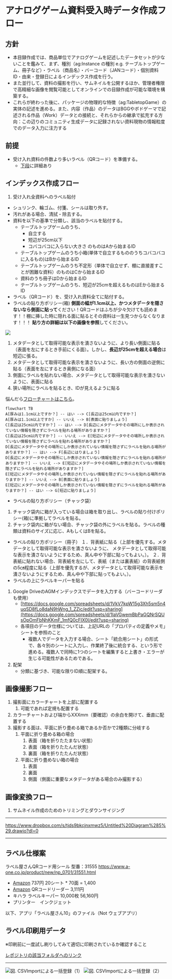 # アナログゲーム資料受入時データ作成フロー

## 方針
- 本目録作成では、商品単位でアナログゲームを記述したデータセットが少ないことを鑑みて、まず、種別（ag:Instance の種別 e.g. テーブルトップゲーム、冊子など）・ラベル（商品名）・バーコード（JANコード）・個別資料ID・由来・登録日によるインデックス作成を行う。
- また並行して、資料の撮影を行い、サムネイルを公開するほか、管理者権限で高精細な画像を閲覧可能としてオンラインでの目録作成が可能な環境を構築する。
- これらが終わった後に、パッケージの物理的な特徴（ag:TabletopGame）の実体の記述を進める。また、内容（作品）のデータはBGGやボドゲーマで記述される作品（Work）データとの接続と、それらからの継承で拡充する方向：この辺りのコミュニティ生成データに記録されない資料現物の情報粒度でのデータ入力に注力する
## 前提
- 受け入れ資料の件数より多いラベル（QRコード）を準備する。
    - [下段](https://paper.dropbox.com/doc/--B8Aq9QNkgNG0NzdnvrgW61eJAg-uKq7h9WK2L0h0wjeRcHN7#:uid=199116048548337015981820&h2=%E3%83%A9%E3%83%99%E3%83%AB%E4%BB%95%E6%A7%98%E6%A1%88)に詳細あり

## インデックス作成フロー
1. 受け入れ全資料へのラベル貼付
- シュリンク、輪ゴム、付箋、シールは取り外す。
- 汚れがある場合、清拭・除去する。
- 資料を以下の基準で分類し、該当のラベルを貼付する。
    - テーブルトップゲームのうち、
        - 自立する
        - 短辺が25cm以下
        - コバコバコに入らない大きさ
        のものはAから始まるID
    - テーブルトップゲームのうち小箱(単体で自立するもののうちコバコバコに入るもの)はBから始まるID
    - テーブルトップゲームのうち不定形（単体で自立せず、棚に直接差すことが困難な資料）のものはCから始まるID
    - 資料のうち冊子はDから始まるID
    - テーブルトップゲームのうち、短辺が25cmを超えるものはEから始まるID
- ラベル（QRコード）を、受け入れ資料全てに貼付する。
- ラベルの貼り方ポリシー(箱)
    **側面の幅が1.1cm以上、かつメタデータを隠さないなら側面に貼って**ください！QRコードはふちが少々欠けても読めます！！棚に挿した時に隠れる面に貼るとその資料は一生見つからなくなります！！！
    **貼り方の詳細は以下の画像を参照**してください。
                
![](https://paper-attachments.dropboxusercontent.com/s_A9AF136EAE7821208E45F5538F0477B5A252F8B622CD5E9DFB8EDFB93615F176_1752897892502_IMG_2025-07-19-12-59-10-684.jpg)

1. メタデータとして取得可能な表示を潰さないように、より長い側面に貼る（表面を左にするとき手前にくる面）。しかし、**長辺が25cmを超える場合**は短辺に張る。
2. メタデータとして取得可能な表示を潰さないように、長い方の側面の逆側に貼る（表面を左にするとき奥側になる面）
3. 側面にラベルを貼れない場合、メタデータとして取得可能な表示を潰さないように、表面に貼る
4. 狭い場所にラベルを貼るとき、IDが見えるように貼る

悩んだら[フローチャートはこちら](https://docs.google.com/drawings/d/17yjQoeAYCRS7aRDxYCYTAM8eGRMMzkDaymCtOtrcNCc/edit?usp=sharing)。

```mermaid
flowchart TB
A[厚みは1.1cm以上ですか？] -- はい --> C[長辺は25cm以内ですか？]
A[厚みは1.1cm以上ですか] -- いいえ --> B[表面に貼りましょう]
C[長辺は25cm以内ですか？] -- はい --> D[長辺にメタデータやその場所にしか表示されていない情報を隠さずにラベルを貼れる場所がありますか？] 
C[長辺は25cm以内ですか？] -- いいえ --> E[短辺にメタデータやその場所しか表示されていない情報を隠さずにラベルを貼れる場所がありますか？]
D[長辺にメタデータやその場所にしか表示されていない情報を隠さずにラベルを貼れる場所がありますか？] -- はい --> F[長辺にはりましょう]
D[長辺にメタデータやその場所にしか表示されていない情報を隠さずにラベルを貼れる場所がありますか？] -- いいえ --> E[短辺にメタデータやその場所しか表示されていない情報を隠さずにラベルを貼れる場所がありますか？]
E[短辺にメタデータやその場所しか表示されていない情報を隠さずにラベルを貼れる場所がありますか？] -- いいえ --> B[表面に貼りましょう]
E[短辺にメタデータやその場所しか表示されていない情報を隠さずにラベルを貼れる場所がありますか？] -- はい --> G[短辺に貼りましょう]
```

- ラベルの貼り方ポリシー（チャック袋）
1. チャック袋内に箱が入っている場合は箱を取り出し、ラベルの貼り付けポリシー(箱)に準拠してラベルを貼る。
2. チャック袋内に箱がない場合、チャック袋の外にラベルを貼る。ラベルの種類は資料のサイズに応じ、AもしくはBを貼る。
- ラベルの貼り方ポリシー（冊子）
１．背表紙に貼る（上部を優先する。メタデータとして取得可能な表示を潰さないように、
メタデータとして取得可能な表示を潰さないようにするため、真ん中や下部に貼ってもよい。）。
２．背表紙に貼れない場合、背表紙を左にして、表紙（または裏表紙）の背表紙側の5㎝程度に貼る（上部を優先するが、メタデータとして取得可能な表示を潰さないようにするため、真ん中や下部に貼ってもよい。）。
- ラベルの上にラベルキーパーを貼る
1. Google DriveのAGMインデックスでデータを入力する（バーコードリーダも使用）
    - [https://docs.google.com/spreadsheets/d/1VkV7kpW15g3Xh5sm5n4uqSD8fLo8daN9hWng_1_ZZic/edit?usp=sharing](https://docs.google.com/spreadsheets/d/1IaVGwemBbPaGQNrSQUsOpOmFbNhKKmF_1mfQ0cFIX0I/edit?usp=sharing)
    - 各項目のデータ仕様については、上記URLの「プロパティの定義やメモ」シートを参照のこと
        - 複数人でデータを入力する場合、シート「統合用シート」の形式で、各々別のシートに入力し、作業終了後に統合する、という形で進める。複数人で同時に1つのシートを編集すると上書き・エラーが生じる可能性があるためである。
2. 配架
    - 分類に基づき、可能な限りID順に配架する。

## 画像撮影フロー
1. 撮影面にカラーチャートを上部に配置する
    1. 可能であれば定規も配置する
2. カラーチャートおよび端からXXXmm（要確認）の余白を開けて、垂直に配置する
3. 撮影する面は、平面に折り畳める箱であるか否かで2種類に分岐する
    1. 平面に折り畳める箱の場合
        1. 表面（箱を折りたたまない状態）
        2. 表面（箱を折りたたんだ状態）
        3. 裏面（箱を折りたたんだ状態）
    2. 平面に折り畳めない箱の場合
        1. 表面
        2. 裏面
        3. 側面（側面に重要なメタデータがある場合のみ撮影する）

## 画像変換フロー
1. サムネイル作成のためのトリミングとダウンサイジング

----------
https://www.dropbox.com/s/tjds9bkcjnxmwz5/Untitled%20Diagram%285%29.drawio?dl=0

----------
## ラベル仕様案

ラベル屋さんQRコード用シール
型番：31555
https://www.a-one.co.jp/product/new/np_0701/31551.html

- [Amazon](https://www.amazon.co.jp/%E3%82%A8%E3%83%BC%E3%83%AF%E3%83%B3-%E3%83%A9%E3%83%99%E3%83%AB%E3%82%B7%E3%83%BC%E3%83%AB-%E3%83%97%E3%83%AA%E3%83%B3%E3%82%BF%E5%85%BC%E7%94%A8-70%E9%9D%A2-31555/dp/B000QFC0H0/ref=sr_1_1?__mk_ja_JP=%E3%82%AB%E3%82%BF%E3%82%AB%E3%83%8A&crid=2LG6WIFYQRKZJ&keywords=31555&qid=1654700961&sprefix=31555%2Caps%2C217&sr=8-1) 737円 20シート * 70面 = 1,400
- [Amazon](https://www.amazon.co.jp/%E3%83%90%E3%83%BC%E3%82%B3%E3%83%BC%E3%83%89%E3%82%B9%E3%82%AD%E3%83%A3%E3%83%8A%E3%83%BC-%E3%83%8F%E3%83%B3%E3%83%89%E3%83%98%E3%83%AB%E3%83%89%E8%87%AA%E5%8B%951D-QR%E3%83%90%E3%83%BC%E3%82%B3%E3%83%BC%E3%83%89%E3%83%AA%E3%83%BC%E3%83%80%E3%83%BC-%E3%83%9E%E3%83%88%E3%83%AA%E3%83%83%E3%82%AF%E3%82%B9%E3%83%90%E3%83%BC%E3%82%B3%E3%83%BC%E3%83%89%E3%82%B9%E3%82%AD%E3%83%A3%E3%83%B3-%E5%9B%B3%E6%9B%B8%E9%A4%A8%E3%83%BB%E5%BA%97%E8%88%97%E3%83%BB%E3%82%AA%E3%83%95%E3%82%A3%E3%82%B9%E3%83%BB%E7%89%A9%E6%B5%81%E3%83%BB%E5%80%89%E5%BA%AB%E3%80%81%E6%A4%9C%E5%93%81%E3%80%81%E6%A3%9A%E5%8D%B8%E3%81%97%E7%AD%89%E3%81%AA%E3%81%A9%E3%81%AB%E9%81%A9%E7%94%A8/dp/B08K2DL285/ref=sr_1_5?__mk_ja_JP=%E3%82%AB%E3%82%BF%E3%82%AB%E3%83%8A&crid=2MVNM1ARQ8CGE&keywords=QR%E3%82%B3%E3%83%BC%E3%83%89%E3%83%AA%E3%83%BC%E3%83%80%E3%83%BC&qid=1654702184&sprefix=qr%E3%82%B3%E3%83%BC%E3%83%89%E3%83%AA%E3%83%BC%E3%83%80%E3%83%BC%2Caps%2C177&sr=8-5) QRコードリーダー 3,111円
- キハラ ラベルキーパー 10,000枚 56,160円
- プリンター　インクジェット

以下、アプリ「ラベル屋さん10」のファイル（Not ウェブアプリ） 

## ラベル印刷用データ

※印刷前に一度試し刷りしてみて適切に印刷されているか確認すること

[レポジトリの該当フォルダへのリンク](https://github.com/fukudakz/analoggamemuseum/tree/main/labels)

----------
![図. CSVImportによる一括登録（1）](https://paper-attachments.dropbox.com/s_2F2CE8DD697D63D56DBEBC966CB325DAA024C114E779C894C709BAC5E2CAB7A3_1633596081862_Screenshot+2021-10-07+at+17-40-30++++CSV++AGM.png)
![図. CSVImportによる一括登録（2）](https://paper-attachments.dropbox.com/s_2F2CE8DD697D63D56DBEBC966CB325DAA024C114E779C894C709BAC5E2CAB7A3_1633596081881_Screenshot+2021-10-07+at+17-40-10++++CSV++AGM.png)